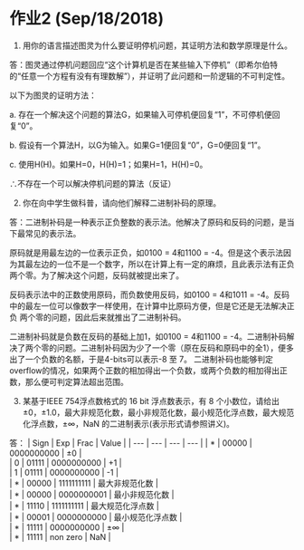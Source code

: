 # 作业2 (Sep/18/2018)
1. 用你的语言描述图灵为什么要证明停机问题，其证明方法和数学原理是什么。

答：图灵通过停机问题回应“这个计算机是否在某些输入下停机”（即希尔伯特的“任意一个方程有没有有理数解”），并证明了此问题和一阶逻辑的不可判定性。
   
   以下为图灵的证明方法：
   
   a. 存在一个解决这个问题的算法G，如果输入可停机便回复“1”，不可停机便回复“0”。
   
   b. 假设有一个算法H，以G为输入。如果G=1便回复“0”，G=0便回复“1”。
   
   c. 使用H(H)。如果H=0，H(H)=1；如果H=1，H(H)=0。
   
   ∴不存在一个可以解决停机问题的算法（反证）


2. 你在向中学生做科普，请向他们解释二进制补码的原理。

答：二进制补码是一种表示正负整数的表示法。他解决了原码和反码的问题，是当下最常见的表示法。

   原码就是用最左边的一位表示正负，如0100 = 4和1100 = -4。但是这个表示法因为其最左边的一位不是一个数字，所以在计算上有一定的麻烦，且此表示法有正负两个零。为了解决这个问题，反码就被提出来了。

   反码表示法中的正数使用原码，而负数使用反码，如0100 = 4和1011 = -4。反码中的最左一位可以像数字一样使用，在计算中比原码方便，但是它还是无法解决正负 两个零的问题，因此后来就推出了二进制补码。

   二进制补码就是负数在反码的基础上加1，如0100 = 4和1100 = -4。二进制补码解决了两个零的问题。二进制补码因为少了一个零（原在反码和原码中的全1），便多出了一个负数的名额，于是4-bits可以表示-8 至 7。 二进制补码也能够判定overflow的情况，如果两个正数的相加得出一个负数，或两个负数的相加得出正数，那么便可判定算法超出范围。

3. 某基于IEEE 754浮点数格式的 16 bit 浮点数表示，有 8 个小数位，请给出 ±0，±1.0，最大非规范化数，最小非规范化数，最小规范化浮点数，最大规范化浮点数，±∞，NaN 的二进制表示(表示形式请参照讲义)。

答：
   | Sign | Exp | Frac | Value |
   | --- | --- | --- | --- |
   | * | 00000 | 0000000000 | ±0 |   
   | 0 | 01111 | 0000000000 | +1 |   
   | 1 | 01111 | 0000000000 | -1 |   
   | * | 00000 | 1111111111 | 最大非规范化数 |   
   | * | 00000 | 0000000001 | 最小非规范化数 |   
   | * | 11110 | 1111111111 | 最大规范化浮点数 |   
   | * | 00001 | 0000000000 | 最小规范化浮点数 |   
   | * | 11111 | 0000000000 | ±∞ |   
   | * | 11111 | non zero | NaN |
